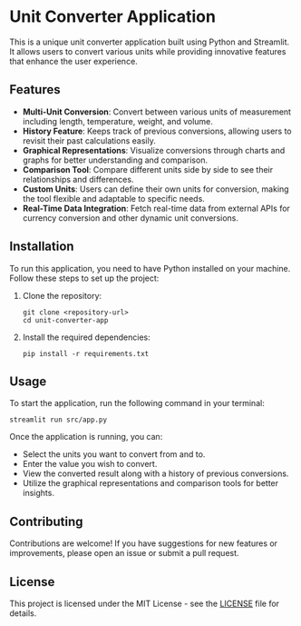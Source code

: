 # Unit Converter Application

This is a unique unit converter application built using Python and Streamlit. It allows users to convert various units while providing innovative features that enhance the user experience.

## Features

- **Multi-Unit Conversion**: Convert between various units of measurement including length, temperature, weight, and volume.
- **History Feature**: Keeps track of previous conversions, allowing users to revisit their past calculations easily.
- **Graphical Representations**: Visualize conversions through charts and graphs for better understanding and comparison.
- **Comparison Tool**: Compare different units side by side to see their relationships and differences.
- **Custom Units**: Users can define their own units for conversion, making the tool flexible and adaptable to specific needs.
- **Real-Time Data Integration**: Fetch real-time data from external APIs for currency conversion and other dynamic unit conversions.

## Installation

To run this application, you need to have Python installed on your machine. Follow these steps to set up the project:

1. Clone the repository:
   ```
   git clone <repository-url>
   cd unit-converter-app
   ```

2. Install the required dependencies:
   ```
   pip install -r requirements.txt
   ```

## Usage

To start the application, run the following command in your terminal:
```
streamlit run src/app.py
```

Once the application is running, you can:

- Select the units you want to convert from and to.
- Enter the value you wish to convert.
- View the converted result along with a history of previous conversions.
- Utilize the graphical representations and comparison tools for better insights.

## Contributing

Contributions are welcome! If you have suggestions for new features or improvements, please open an issue or submit a pull request.

## License

This project is licensed under the MIT License - see the [LICENSE](LICENSE) file for details.